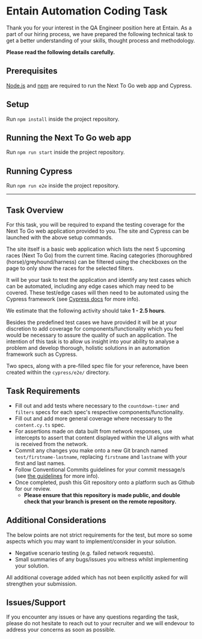 # Entain Automation Coding Task

Thank you for your interest in the QA Engineer position here at Entain. As a part of our hiring process, we have prepared the following technical task to get a better understanding of your skills, thought process and methodology.

<b>Please read the following details carefully.</b>

## Prerequisites

[Node.js](https://docs.npmjs.com/downloading-and-installing-node-js-and-npm) and [npm](https://docs.npmjs.com/downloading-and-installing-node-js-and-npm) are required to run the Next To Go web app and Cypress.

## Setup

Run ```npm install``` inside the project repository.

## Running the Next To Go web app

Run ```npm run start``` inside the project repository.

## Running Cypress

Run ```npm run e2e``` inside the project repository.

---

## Task Overview

For this task, you will be required to expand the testing coverage for the Next To Go web application provided to you. The site and Cypress can be launched with the above setup commands.

The site itself is a basic web application which lists the next 5 upcoming races (Next To Go) from the current time. Racing categories (thoroughbred (horse)/greyhound/harness) can be filtered using the checkboxes on the page to only show the races for the selected filters.

It will be your task to test the application and identify any test cases which can be automated, including any edge cases which may need to be covered. These test/edge cases will then need to be automated using the Cypress framework (see [Cypress docs](https://docs.cypress.io/guides/core-concepts/introduction-to-cypress) for more info).

We estimate that the following activity should take <b>1 - 2.5 hours</b>.

Besides the predefined test cases we have provided it will be at your discretion to add coverage for components/functionality which you feel would be necessary to assure the quality of such an application. The intention of this task is to allow us insight into your ability to analyse a problem and develop thorough, holistic solutions in an automation framework such as Cypress.

Two specs, along with a pre-filled spec file for your reference, have been created within the ```cypress/e2e/``` directory.

## Task Requirements
- Fill out and add tests where necessary to the ```countdown-timer``` and ```filters``` specs for each spec's respective components/functionality.
- Fill out and add more general coverage where necessary to the ```content.cy.ts``` spec.
- For assertions made on data built from network responses, use intercepts to assert that content displayed within the UI aligns with what is received from the network.
- Commit any changes you make onto a new Git branch named ```test/firstname-lastname```, replacing ```firstname``` and ```lastname``` with your first and last names.
- Follow Conventional Commits guidelines for your commit message/s (see [the guidelines](https://www.conventionalcommits.org/) for more info).
- Once completed, push this Git repository onto a platform such as Github for our review.
  - <b>Please ensure that this repository is made public, and double check that your branch is present on the remote repository.</b>

## Additional Considerations

The below points are not strict requirements for the test, but more so some aspects which you may want to implement/consider in your solution.

- Negative scenario testing (e.g. failed network requests).
- Small summaries of any bugs/issues you witness whilst implementing your solution.

All additional coverage added which has not been explicitly asked for will strengthen your submission.

## Issues/Support

If you encounter any issues or have any questions regarding the task, please do not hesitate to reach out to your recruiter and we will endevour to address your concerns as soon as possible.
